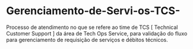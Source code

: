 # Gerenciamento-de-Servi-os-TCS-
Processo de atendimento no que se refere ao time de TCS [ Technical Customer Support ] da área de Tech Ops Service, para validação do fluxo para gerenciamento de requisição de serviços e débitos técnicos.

